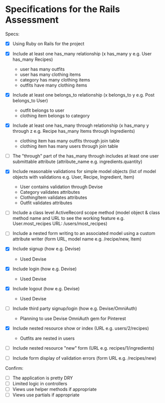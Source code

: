 # Specifications for the Rails Assessment

Specs:
- [x] Using Ruby on Rails for the project

- [x] Include at least one has_many relationship (x has_many y e.g. User has_many Recipes)
    - user has many outfits
    - user has many clothing items
    - category has many clothing items
    - outfits have many clothing items

- [x] Include at least one belongs_to relationship (x belongs_to y e.g. Post belongs_to User)
    - outfit belongs to user
    - clothing item belongs to category

- [x] Include at least one has_many through relationship (x has_many y through z e.g. Recipe has_many Items through Ingredients)
    - clothing item has many outfits through join table
    - clothing item has many users through join table

- [ ] The "through" part of the has_many through includes at least one user submittable attribute (attribute_name e.g. ingredients.quantity)

- [x] Include reasonable validations for simple model objects (list of model objects with validations e.g. User, Recipe, Ingredient, Item)
    - User contains validation through Devise
    - Category validates attributes
    - ClothingItem validates attributes
    - Outfit validates attributes

- [ ] Include a class level ActiveRecord scope method (model object & class method name and URL to see the working feature e.g. User.most_recipes URL: /users/most_recipes)
- [ ] Include a nested form writing to an associated model using a custom attribute writer (form URL, model name e.g. /recipe/new, Item)

- [x] Include signup (how e.g. Devise)
    - Used Devise

- [x] Include login (how e.g. Devise)
    - Used Devise

- [x] Include logout (how e.g. Devise)
    - Used Devise

- [ ] Include third party signup/login (how e.g. Devise/OmniAuth)
    - Planning to use Devise OmniAuth gem for Pinterest

- [x] Include nested resource show or index (URL e.g. users/2/recipes)
    - Outfits are nested in users
    
- [ ] Include nested resource "new" form (URL e.g. recipes/1/ingredients)
- [ ] Include form display of validation errors (form URL e.g. /recipes/new)

Confirm:
- [ ] The application is pretty DRY
- [ ] Limited logic in controllers
- [ ] Views use helper methods if appropriate
- [ ] Views use partials if appropriate

